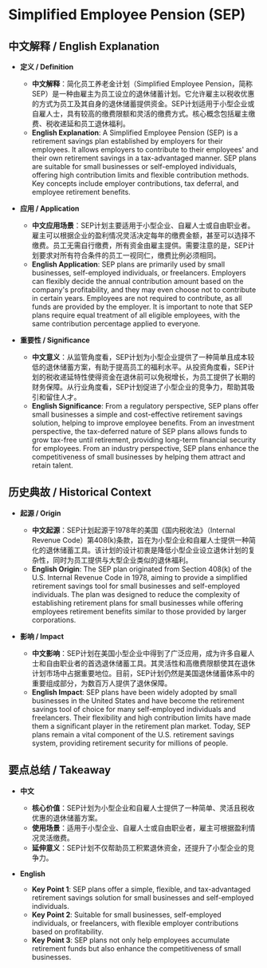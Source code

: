 # Simplified Employee Pension (SEP)

## 中文解释 / English Explanation

* **定义 / Definition**  
  - **中文解释**：简化员工养老金计划（Simplified Employee Pension，简称SEP）是一种由雇主为员工设立的退休储蓄计划。它允许雇主以税收优惠的方式为员工及其自身的退休储蓄提供资金。SEP计划适用于小型企业或自雇人士，具有较高的缴费限额和灵活的缴费方式。核心概念包括雇主缴费、税收递延和员工退休福利。  
  - **English Explanation**: A Simplified Employee Pension (SEP) is a retirement savings plan established by employers for their employees. It allows employers to contribute to their employees' and their own retirement savings in a tax-advantaged manner. SEP plans are suitable for small businesses or self-employed individuals, offering high contribution limits and flexible contribution methods. Key concepts include employer contributions, tax deferral, and employee retirement benefits.

* **应用 / Application**  
  - **中文应用场景**：SEP计划主要适用于小型企业、自雇人士或自由职业者。雇主可以根据企业的盈利情况灵活决定每年的缴费金额，甚至可以选择不缴费。员工无需自行缴费，所有资金由雇主提供。需要注意的是，SEP计划要求对所有符合条件的员工一视同仁，缴费比例必须相同。  
  - **English Application**: SEP plans are primarily used by small businesses, self-employed individuals, or freelancers. Employers can flexibly decide the annual contribution amount based on the company's profitability, and they may even choose not to contribute in certain years. Employees are not required to contribute, as all funds are provided by the employer. It is important to note that SEP plans require equal treatment of all eligible employees, with the same contribution percentage applied to everyone.

* **重要性 / Significance**  
  - **中文意义**：从监管角度看，SEP计划为小型企业提供了一种简单且成本较低的退休储蓄方案，有助于提高员工的福利水平。从投资角度看，SEP计划的税收递延特性使得资金在退休前可以免税增长，为员工提供了长期的财务保障。从行业角度看，SEP计划促进了小型企业的竞争力，帮助其吸引和留住人才。  
  - **English Significance**: From a regulatory perspective, SEP plans offer small businesses a simple and cost-effective retirement savings solution, helping to improve employee benefits. From an investment perspective, the tax-deferred nature of SEP plans allows funds to grow tax-free until retirement, providing long-term financial security for employees. From an industry perspective, SEP plans enhance the competitiveness of small businesses by helping them attract and retain talent.

## 历史典故 / Historical Context

* **起源 / Origin**  
  - **中文起源**：SEP计划起源于1978年的美国《国内税收法》（Internal Revenue Code）第408(k)条款，旨在为小型企业和自雇人士提供一种简化的退休储蓄工具。该计划的设计初衷是降低小型企业设立退休计划的复杂性，同时为员工提供与大型企业类似的退休福利。  
  - **English Origin**: The SEP plan originated from Section 408(k) of the U.S. Internal Revenue Code in 1978, aiming to provide a simplified retirement savings tool for small businesses and self-employed individuals. The plan was designed to reduce the complexity of establishing retirement plans for small businesses while offering employees retirement benefits similar to those provided by larger corporations.

* **影响 / Impact**  
  - **中文影响**：SEP计划在美国小型企业中得到了广泛应用，成为许多自雇人士和自由职业者的首选退休储蓄工具。其灵活性和高缴费限额使其在退休计划市场中占据重要地位。目前，SEP计划仍然是美国退休储蓄体系中的重要组成部分，为数百万人提供了退休保障。  
  - **English Impact**: SEP plans have been widely adopted by small businesses in the United States and have become the retirement savings tool of choice for many self-employed individuals and freelancers. Their flexibility and high contribution limits have made them a significant player in the retirement plan market. Today, SEP plans remain a vital component of the U.S. retirement savings system, providing retirement security for millions of people.

## 要点总结 / Takeaway

* **中文**  
  - **核心价值**：SEP计划为小型企业和自雇人士提供了一种简单、灵活且税收优惠的退休储蓄方案。  
  - **使用场景**：适用于小型企业、自雇人士或自由职业者，雇主可根据盈利情况灵活缴费。  
  - **延伸意义**：SEP计划不仅帮助员工积累退休资金，还提升了小型企业的竞争力。

* **English**  
  - **Key Point 1**: SEP plans offer a simple, flexible, and tax-advantaged retirement savings solution for small businesses and self-employed individuals.  
  - **Key Point 2**: Suitable for small businesses, self-employed individuals, or freelancers, with flexible employer contributions based on profitability.  
  - **Key Point 3**: SEP plans not only help employees accumulate retirement funds but also enhance the competitiveness of small businesses.